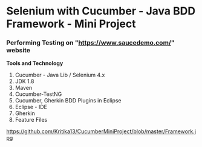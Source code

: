 # Selenium with Cucumber - Java BDD Framework - Mini Project

### Performing Testing on "https://www.saucedemo.com/" website
 
 **Tools and Technology** 
1. Cucumber - Java Lib / Selenium 4.x 
2. JDK 1.8
3. Maven
4. Cucumber-TestNG
5. Cucumber, Gherkin BDD Plugins in Eclipse
6. Eclipse - IDE
7. Gherkin
8. Feature Files


https://github.com/Kritika13/CucumberMiniProject/blob/master/Framework.jpg
